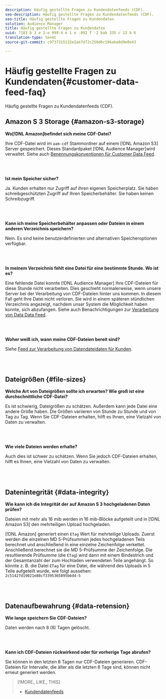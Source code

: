 ```yaml
---
description: Häufig gestellte Fragen zu Kundendatenfeeds (CDF).
seo-description: Häufig gestellte Fragen zu Kundendatenfeeds (CDF).
seo-title: Häufig gestellte Fragen zu Kundendaten
solution: Audience Manager
title: Häufig gestellte Fragen zu Kundendaten
uuid: 7183 b 3 e 2-e 999-4 e 1 e -892 f -2 bab 335 c 13 b 6
translation-type: tm+mt
source-git-commit: c9737315132e2ae7d72c250d8c196abe8d9e0e43

---
```



# Häufig gestellte Fragen zu Kundendaten{#customer-data-feed-faq}

Häufig gestellte Fragen zu Kundendatenfeeds (CDF).

## Amazon S 3 Storage {#amazon-s3-storage}

**Wo[!DNL Amazon]befindet sich meine CDF-Datei?**

Ihre CDF-Datei wird im `aam-cdf` Stammordner auf einem [!DNL Amazon S3] Server gespeichert. Dieses Standardpaket [!DNL Audience Manager]wird verwaltet. Siehe auch [Benennungskonventionen für Customer Data Feed](../features/cdf-files.md#cdf-naming-conventions).

<br> 

**Ist mein Speicher sicher?**

Ja. Kunden erhalten nur Zugriff auf ihren eigenen Speicherplatz. Sie haben schreibgeschützten Zugriff auf Ihren Speicherbehälter. Sie haben keinen Schreibzugriff.

<br> 

**Kann ich meine Speicherbehälter anpassen oder Dateien in einem anderen Verzeichnis speichern?**

Nein. Es sind keine benutzerdefinierten und alternativen Speicheroptionen verfügbar.

<br> 

**In meinem Verzeichnis fehlt eine Datei für eine bestimmte Stunde. Wo ist es?**

Eine fehlende Datei konnte [!DNL Audience Manager] Ihre CDF-Dateien für diese Stunde nicht verarbeiten. Dies geschieht normalerweise, wenn unsere Server bei der Verarbeitung von CDF-Dateien hinter uns kommen. In diesem Fall geht Ihre Datei nicht verloren. Sie wird in einem späteren stündlichen Verzeichnis angezeigt, nachdem unser System die Möglichkeit haben konnte, sich abzufangen. Siehe auch Benachrichtigungen zur [Verarbeitung von Data Data Feed](../features/cdf-files.md#cdf-file-processing-notifications).

<br> 

**Woher weiß ich, wann meine CDF-Dateien bereit sind?**

Siehe [Feed zur Verarbeitung von Datendateidaten für Kunden](../features/cdf-files.md#cdf-file-processing-notifications).

<br> 

## Dateigrößen {#file-sizes}

**Welche Art von Dateigrößen sollte ich erwarten? Wie groß ist eine durchschnittliche CDF-Datei?**

Es ist schwierig, Dateigrößen zu schätzen. Außerdem kann jede Datei eine andere Größe haben. Die Größen variieren von Stunde zu Stunde und von Tag zu Tag. Wenn Sie CDF-Dateien erhalten, hilft es Ihnen, eine Vielzahl von Daten zu verwalten.

<br> 

**Wie viele Dateien werden erhalte?**

Auch dies ist schwer zu schätzen. Wenn Sie jedoch CDF-Dateien erhalten, hilft es Ihnen, eine Vielzahl von Daten zu verwalten.

<br> 

## Datenintegrität {#data-integrity}

**Wie kann ich die Integrität der auf Amazon S 3 hochgeladenen Daten prüfen?**

Dateien mit mehr als 16 mib werden in 16 mib-Blöcke aufgeteilt und in [!DNL Amazon S3] den mehrteiligen Upload hochgeladen.

[!DNL Amazon] generiert einen `ETag` Wert für mehrteilige Uploads. Zuerst werden die einzelnen MD 5-Prüfsummen jedes hochgeladenen Teils berechnet und anschließend in eine einzelne Zeichenfolge verkettet. Anschließend berechnet sie die MD 5-Prüfsumme der Zeichenfolge. Die resultierende Prüfsumme (die `ETag`) wird dann mit einem Bindestrich und der Gesamtanzahl der zum Hochladen verwendeten Teile angehängt. So könnte z. B. die Datei `ETag` für eine Datei, die während des Uploads in 5 Teile aufgeteilt wurde, wie folgt aussehen: `2c51427d19021e88cf3395365895b6d4-5`

<br> 

## Datenaufbewahrung {#data-retension}

**Wie lange speichern Sie CDF-Dateien?**

Daten werden nach 8 (8) Tagen gelöscht.

<br> 

**Kann ich CDF-Dateien rückwirkend oder für vorherige Tage abrufen?**

Sie können in den letzten 8 Tagen nur CDF-Dateien generieren. CDF-Dateien für Intervalle, die älter als die letzten 8 Tage sind, können nicht erneut generiert werden.

>[!MORE_ LIKE_ THIS]
>
>* [Kundendatenfeeds](../features/cdf-files.md)

